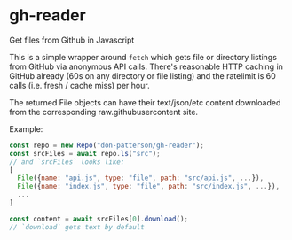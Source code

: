 # gh-reader

Get files from Github in Javascript

This is a simple wrapper around `fetch` which gets file or directory
listings from GitHub via anonymous API calls. There's reasonable
HTTP caching in GitHub already (60s on any directory or file listing)
and the ratelimit is 60 calls (i.e. fresh / cache miss) per hour.

The returned File objects can have their text/json/etc content downloaded
from the corresponding raw.githubusercontent site.

Example:

```js
const repo = new Repo("don-patterson/gh-reader");
const srcFiles = await repo.ls("src");
// and `srcFiles` looks like:
[
  File({name: "api.js", type: "file", path: "src/api.js", ...}),
  File({name: "index.js", type: "file", path: "src/index.js", ...}),
  ...
]

const content = await srcFiles[0].download();
// `download` gets text by default
```
